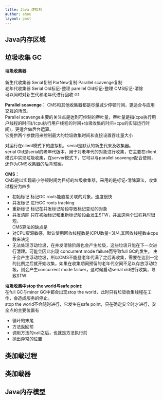 ```yaml
---
title: Java 虚拟机
auther: ahou
layout: post
---
```


## Java内存区域

## 垃圾收集 GC

#### 垃圾收集器
新生代收集器 Serial复制  ParNew复制  Parallel scavenge复制  
老年代收集器 Serial Old标记-整理  parellel Old标记-整理 CMS标记-清除  
可以同时对新生代和老年代进行回收 G1  

**Parallel scavenge：** 
CMS和其他收集器都是尽量减少停顿时间，更适合与应用交互的场景。  
Parallel scavenge主要的关注点是达到可控制的吞吐量，吞吐量是指(cpu执行用户线程的时间)/(cpu执行用户线程的时间+垃圾收集的时间=cpu的实际运行时间)，更适合做后台运算。  
它提供两个参数用来控制最大的垃圾收集时间和直接设置吞吐量大小  


对运行在client模式下的虚拟机，serial是默认的新生代来及收集器。  
serial Old是serial的老年代版本，用于对老年代的对象进行收集，它主要在client模式中实现垃圾收集，在server模式下，它可以与parallel scavenge配合使用，还作为CMS收集器的后背预案。

**CMS：**  
CMS是以实现最小停顿时间为目标的垃圾收集器，采用的是标记-清除算法，收集过程分为四步  
- 初始标记  标记GC roots能直接关联的对象，速度很快
- 并发标记  进行GC roots tracking
- 重新标记  标记在并发标记阶段导致标记变动的对象
- 并发清除
只在初始标记和重新标记阶段会发生STW，并且这两个过程耗时很短。  
CMS算法的缺点是
- 对CPU资源敏感，默认使用回收线程数是(CPU数量+3)/4,其回收线程数由cpu数来决定
- 无法处理浮动垃圾，在并发清除阶段也会产生垃圾，这些垃圾只能在下一次进行清理。可能会因此出现 concurrent mode failure而导致full GC的发生。
由于会产生浮动垃圾，所以CMS不能登老年代满了之后再收集，需要在达到一定的比例之后就开始收集，如果在收集期间预留的老年代空间不足以存放浮动垃圾，则会产生concurrent mode failuer，这时候启动serial old进行收集，导致STW



**垃圾收集中stop the world与safe point:**   
在full GC与minor GC中都会出现stop the world，此时只有垃圾收集线程在工作，会造成服务的停止。  
stop the world不会随时进行，它发生在safe point，只在确定安全时才进行，安全点的主要位置有
- 循环的末尾
- 方法返回前
- 调用方法的call之后，也就是方法执行前
- 抛出异常的位置

## 类加载过程

## 类加载器

## Java内存模型
